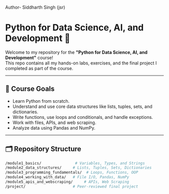 Author- Siddharth Singh (jsr)

# Python for Data Science, AI, and Development 🌱

Welcome to my repository for the **"Python for Data Science, AI, and Development"** course!  
This repo contains all my hands-on labs, exercises, and the final project I completed as part of the course.

---

## 📌 Course Goals

- Learn Python from scratch.
- Understand and use core data structures like lists, tuples, sets, and dictionaries.
- Write functions, use loops and conditionals, and handle exceptions.
- Work with files, APIs, and web scraping.
- Analyze data using Pandas and NumPy.

---

## 🗂️ Repository Structure

```bash
/module1_basics/               # Variables, Types, and Strings
/module2_data_structures/     # Lists, Tuples, Sets, Dictionaries
/module3_programming_fundamentals/  # Loops, Functions, OOP
/module4_working_with_data/   # File I/O, Pandas, NumPy
/module5_apis_and_webscraping/     # APIs, Web Scraping
/project/                     # Peer-reviewed final project
